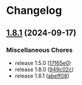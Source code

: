 # Changelog

## [1.8.1](https://github.com/opendigitalteam/aitoolkit/compare/enrich-v1.8.0...enrich-v1.8.1) (2024-09-17)


### Miscellaneous Chores

* release 1.5.0 ([17f65e0](https://github.com/opendigitalteam/aitoolkit/commit/17f65e0d557e83a628a80ec1a2ce64822d1d6d61))
* release 1.8.0 ([949c02c](https://github.com/opendigitalteam/aitoolkit/commit/949c02c566f825f8256f709e1c486abeb356ef5c))
* release 1.8.1 ([abeff08](https://github.com/opendigitalteam/aitoolkit/commit/abeff0819a0df351b193d9b63187dcbff11d4e57))
